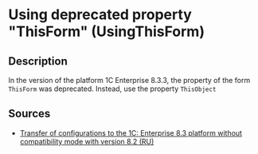# Using deprecated property "ThisForm" (UsingThisForm)

<!-- Блоки выше заполняются автоматически, не трогать -->
## Description

In the version of the platform 1C Enterprise 8.3.3, the property of the form ```ThisForm``` was deprecated. Instead, use the property ```ThisObject```

## Sources

* [Transfer of configurations to the 1C: Enterprise 8.3 platform without compatibility mode with version 8.2 (RU)](https://its.1c.ru/db/metod8dev#content:5293:hdoc:_top:thisform)
